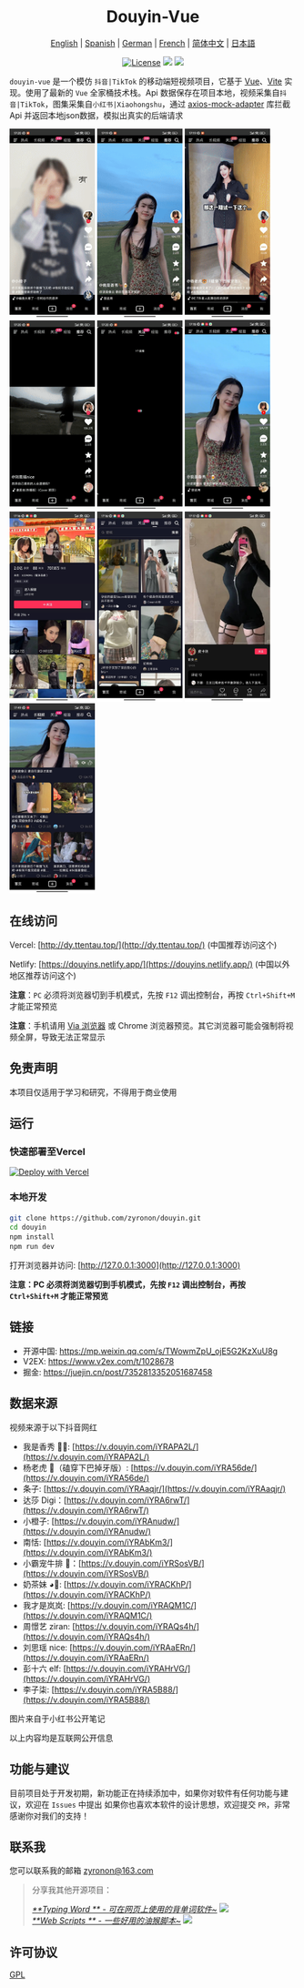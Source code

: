 <h1 align="center">
  Douyin-Vue
</h1>

<p align="center">
 <a href="README.en.md">English</a> | <a href="README.es.md">Spanish</a> | <a href="README.de.md">German</a> | 
<a href="README.fr.md">French</a> | <a href="README.md">简体中文</a> |  <a href="README.ja.md">日本語</a> 
</p>

<p align="center">
  <a href="https://github.com/zyronon/douyin/blob/master/LICENSE"><img src="https://img.shields.io/github/license/zyronon/douyin" alt="License"></a>
  <a><img src="https://img.shields.io/badge/PRs-welcome-brightgreen.svg"/></a>
  <a><img src="https://img.shields.io/badge/Powered%20by-Vue-blue"/></a>
</p>

`douyin-vue` 是一个模仿 `抖音|TikTok` 的移动端短视频项目，它基于 [Vue](https://cn.vuejs.org/)、[Vite](https://cn.vitejs.dev/)
实现。使用了最新的 `Vue` 全家桶技术栈。Api 数据保存在项目本地，视频采集自`抖音|TikTok`，图集采集自`小红书|Xiaohongshu`，通过 [axios-mock-adapter](https://github.com/ctimmerm/axios-mock-adapter) 库拦截Api 并返回本地json数据，模拟出真实的后端请求

<div>
<img width="150px" src='docs/imgs/1.gif' />
<img width="150px" src='docs/imgs/2.gif' />
<img width="150px" src='docs/imgs/3.gif' />
<img width="150px" src='docs/imgs/4.gif' />
<img width="150px" src='docs/imgs/5.gif' />
<img width="150px" src='docs/imgs/img-1.jpg' />
<img width="150px" src='docs/imgs/img-2.jpg' />
<img width="150px" src='docs/imgs/img-3.jpg' />
<img width="150px" src='docs/imgs/img-4.jpg' />
<img width="150px" src='docs/imgs/img-5.jpg' />
</div>

## 在线访问

Vercel:  [http://dy.ttentau.top/](http://dy.ttentau.top/) (中国推荐访问这个)

Netlify: [https://douyins.netlify.app/](https://douyins.netlify.app/) (中国以外地区推荐访问这个)

**注意**：`PC` 必须将浏览器切到手机模式，先按 `F12` 调出控制台，再按 `Ctrl+Shift+M`才能正常预览

**注意**：手机请用  [Via 浏览器](https://viayoo.com/zh-cn/)  或 Chrome 浏览器预览。其它浏览器可能会强制将视频全屏，导致无法正常显示

## 免责声明

本项目仅适用于学习和研究，不得用于商业使用

## 运行

### 快速部署至Vercel

[![Deploy with Vercel](https://vercel.com/button)](https://vercel.com/new/clone?repository-url=https://github.com/zyronon/douyin)

### 本地开发

```bash
git clone https://github.com/zyronon/douyin.git
cd douyin
npm install
npm run dev
```

打开浏览器并访问: [http://127.0.0.1:3000](http://127.0.0.1:3000)

**注意：PC 必须将浏览器切到手机模式，先按 `F12` 调出控制台，再按 `Ctrl+Shift+M` 才能正常预览**

## 链接

- 开源中国: https://mp.weixin.qq.com/s/TWowmZpU_ojE5G2KzXuU8g
- V2EX: https://www.v2ex.com/t/1028678
- 掘金: https://juejin.cn/post/7352813352051687458

## 数据来源

视频来源于以下抖音网红

- 我是香秀 🐂🍺: [https://v.douyin.com/iYRAPA2L/](https://v.douyin.com/iYRAPA2L/)
- 杨老虎 🐯（磕穿下巴掉牙版）: [https://v.douyin.com/iYRA56de/](https://v.douyin.com/iYRA56de/)
- 条子: [https://v.douyin.com/iYRAaqjr/](https://v.douyin.com/iYRAaqjr/)
- 达莎 Digi：[https://v.douyin.com/iYRA6rwT/](https://v.douyin.com/iYRA6rwT/)
- 小橙子: [https://v.douyin.com/iYRAnudw/](https://v.douyin.com/iYRAnudw/)
- 南恬: [https://v.douyin.com/iYRAbKm3/](https://v.douyin.com/iYRAbKm3/)
- 小霸宠牛排 🥩：[https://v.douyin.com/iYRSosVB/](https://v.douyin.com/iYRSosVB/)
- 奶茶妹 ◕🌱: [https://v.douyin.com/iYRACKhP/](https://v.douyin.com/iYRACKhP/)
- 我才是岚岚: [https://v.douyin.com/iYRAQM1C/](https://v.douyin.com/iYRAQM1C/)
- 周憬艺 ziran: [https://v.douyin.com/iYRAQs4h/](https://v.douyin.com/iYRAQs4h/)
- 刘思瑶 nice: [https://v.douyin.com/iYRAaERn/](https://v.douyin.com/iYRAaERn/)
- 彭十六 elf: [https://v.douyin.com/iYRAHrVG/](https://v.douyin.com/iYRAHrVG/)
- 李子柒: [https://v.douyin.com/iYRA5B88/](https://v.douyin.com/iYRA5B88/)

图片来自于小红书公开笔记

以上内容均是互联网公开信息

## 功能与建议

目前项目处于开发初期，新功能正在持续添加中，如果你对软件有任何功能与建议，欢迎在 `Issues` 中提出
如果你也喜欢本软件的设计思想，欢迎提交 `PR`，非常感谢你对我们的支持！

## 联系我

您可以联系我的邮箱 <a href="mailto:zyronon@163.com">zyronon@163.com</a>
> 分享我其他开源项目：
>
>_[**Typing Word
** - 可在网页上使用的背单词软件~](https://github.com/zyronon/typing-word) <img src="https://img.shields.io/github/stars/zyronon/typing-word.svg?style=flat-square&label=Star&color=4285dd&logo=github" height="16px" />_  
> _[**Web Scripts
** - 一些好用的油猴脚本~](https://github.com/zyronon/web-scripts) <img src="https://img.shields.io/github/stars/zyronon/web-scripts.svg?style=flat-square&label=Star&color=4285dd&logo=github" height="16px" />_

## 许可协议

[GPL](LICENSE)